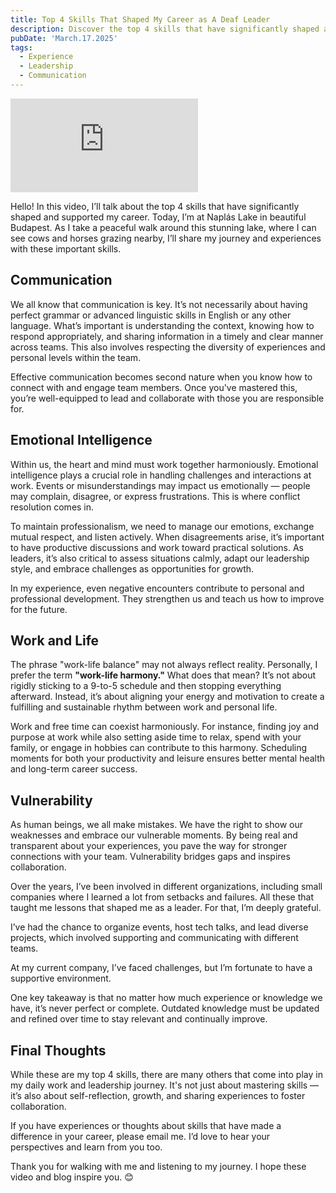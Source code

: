 ```yaml
---
title: Top 4 Skills That Shaped My Career as A Deaf Leader
description: Discover the top 4 skills that have significantly shaped and supported my career, shared during a peaceful walk at Naplás Lake in Budapest.
pubDate: 'March.17.2025'
tags: 
  - Experience
  - Leadership
  - Communication
---
```

<iframe 
  class="youtube-frame"
  src="https://www.youtube.com/embed/nVPvXPBew5U?si=9_I9O8mBehunzaTh"
  title="YouTube video player" 
  frameborder="0"
  allow="accelerometer; autoplay; clipboard-write; encrypted-media; gyroscope; picture-in-picture; web-share"
  referrerpolicy="strict-origin-when-cross-origin"
  allowfullscreen>
</iframe>

Hello! In this video, I’ll talk about the top 4 skills that have significantly shaped and supported my career. Today, I’m at Naplás Lake in beautiful Budapest. As I take a peaceful walk around this stunning lake, where I can see cows and horses grazing nearby, I’ll share my journey and experiences with these important skills.

## Communication

We all know that communication is key. It’s not necessarily about having perfect grammar or advanced linguistic skills in English or any other language. What’s important is understanding the context, knowing how to respond appropriately, and sharing information in a timely and clear manner across teams. This also involves respecting the diversity of experiences and personal levels within the team. 

Effective communication becomes second nature when you know how to connect with and engage team members. Once you've mastered this, you’re well-equipped to lead and collaborate with those you are responsible for.

## Emotional Intelligence

Within us, the heart and mind must work together harmoniously. Emotional intelligence plays a crucial role in handling challenges and interactions at work. Events or misunderstandings may impact us emotionally — people may complain, disagree, or express frustrations. This is where conflict resolution comes in.

To maintain professionalism, we need to manage our emotions, exchange mutual respect, and listen actively. When disagreements arise, it’s important to have productive discussions and work toward practical solutions. As leaders, it’s also critical to assess situations calmly, adapt our leadership style, and embrace challenges as opportunities for growth. 

In my experience, even negative encounters contribute to personal and professional development. They strengthen us and teach us how to improve for the future.

## Work and Life

The phrase "work-life balance" may not always reflect reality. Personally, I prefer the term **"work-life harmony."** What does that mean? It’s not about rigidly sticking to a 9-to-5 schedule and then stopping everything afterward. Instead, it’s about aligning your energy and motivation to create a fulfilling and sustainable rhythm between work and personal life.

Work and free time can coexist harmoniously. For instance, finding joy and purpose at work while also setting aside time to relax, spend with your family, or engage in hobbies can contribute to this harmony. Scheduling moments for both your productivity and leisure ensures better mental health and long-term career success.

## Vulnerability

As human beings, we all make mistakes. We have the right to show our weaknesses and embrace our vulnerable moments. By being real and transparent about your experiences, you pave the way for stronger connections with your team. Vulnerability bridges gaps and inspires collaboration.

Over the years, I’ve been involved in different organizations, including small companies where I learned a lot from setbacks and failures. All these that taught me lessons that shaped me as a leader. For that, I’m deeply grateful. 

I’ve had the chance to organize events, host tech talks, and lead diverse projects, which involved supporting and communicating with different teams. 

At my current company, I’ve faced challenges, but I’m fortunate to have a supportive environment. 

One key takeaway is that no matter how much experience or knowledge we have, it’s never perfect or complete. Outdated knowledge must be updated and refined over time to stay relevant and continually improve.

## Final Thoughts

While these are my top 4 skills, there are many others that come into play in my daily work and leadership journey. It's not just about mastering skills — it’s also about self-reflection, growth, and sharing experiences to foster collaboration.

If you have experiences or thoughts about skills that have made a difference in your career, please email me. I’d love to hear your perspectives and learn from you too.

Thank you for walking with me and listening to my journey. I hope these video and blog inspire you. 😊
